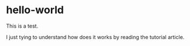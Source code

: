 # hello-world
This is a test.

I just tying to understand how does it works by reading the tutorial article.
